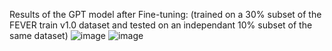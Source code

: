 Results of the GPT model after Fine-tuning: (trained on a 30% subset of the FEVER train v1.0 dataset and tested on an independant 10% subset of the same dataset)
![image](https://github.com/S-Asghari/Fact-Checking-Using-LLMs/assets/42779113/82712fcb-c8ea-4ff5-b5a7-0ae016e52f81)
![image](https://github.com/S-Asghari/Fact-Checking-Using-LLMs/assets/42779113/8be54ca6-b72a-4762-bf57-851dd859cf20)
